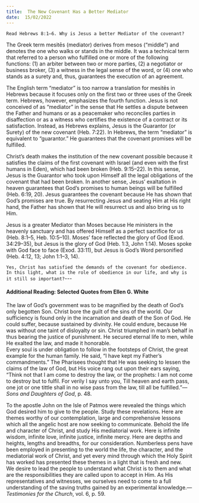 ```yaml
---
title:  The New Covenant Has a Better Mediator
date:  15/02/2022
---
```


`Read Hebrews 8:1–6. Why is Jesus a better Mediator of the covenant?`

The Greek term mesitēs (mediator) derives from mesos (“middle”) and denotes the one who walks or stands in the middle. It was a technical term that referred to a person who fulfilled one or more of the following functions: (1) an arbiter between two or more parties, (2) a negotiator or business broker, (3) a witness in the legal sense of the word, or (4) one who stands as a surety and, thus, guarantees the execution of an agreement.

The English term “mediator” is too narrow a translation for mesitēs in Hebrews because it focuses only on the first two or three uses of the Greek term. Hebrews, however, emphasizes the fourth function. Jesus is not conceived of as “mediator” in the sense that He settles a dispute between the Father and humans or as a peacemaker who reconciles parties in disaffection or as a witness who certifies the existence of a contract or its satisfaction. Instead, as Hebrews explains, Jesus is the Guarantor (or Surety) of the new covenant (Heb. 7:22). In Hebrews, the term “mediator” is equivalent to “guarantor.” He guarantees that the covenant promises will be fulfilled.

Christ’s death makes the institution of the new covenant possible because it satisfies the claims of the first covenant with Israel (and even with the first humans in Eden), which had been broken (Heb. 9:15–22). In this sense, Jesus is the Guarantor who took upon Himself all the legal obligations of the covenant that had been broken. In another sense, Jesus’ exaltation in heaven guarantees that God’s promises to human beings will be fulfilled (Heb. 6:19, 20). Jesus guarantees the covenant because He has shown that God’s promises are true. By resurrecting Jesus and seating Him at His right hand, the Father has shown that He will resurrect us and also bring us to Him.

Jesus is a greater Mediator than Moses because He ministers in the heavenly sanctuary and has offered Himself as a perfect sacrifice for us (Heb. 8:1–5, Heb. 10:5–10). Moses’ face reflected the glory of God (Exod. 34:29–35), but Jesus is the glory of God (Heb. 1:3, John 1:14). Moses spoke with God face to face (Exod. 33:11), but Jesus is God’s Word personified (Heb. 4:12, 13; John 1:1–3, 14).

`Yes, Christ has satisfied the demands of the covenant for obedience. In this light, what is the role of obedience in our life, and why is it still so important?`---

#### Additional Reading: Selected Quotes from Ellen G. White

The law of God’s government was to be magnified by the death of God’s only begotten Son. Christ bore the guilt of the sins of the world. Our sufficiency is found only in the incarnation and death of the Son of God. He could suffer, because sustained by divinity. He could endure, because He was without one taint of disloyalty or sin. Christ triumphed in man’s behalf in thus bearing the justice of punishment. He secured eternal life to men, while He exalted the law, and made it honorable.<br/>
Every soul is under obligation to follow in the footsteps of Christ, the great example for the human family. He said, “I have kept my Father’s commandments.” The Pharisees thought that He was seeking to lessen the claims of the law of God, but His voice rang out upon their ears saying, “Think not that I am come to destroy the law, or the prophets: I am not come to destroy but to fulfil. For verily I say unto you, Till heaven and earth pass, one jot or one tittle shall in no wise pass from the law, till all be fulfilled.”—_Sons and Daughters of God_, p. 48.

To the apostle John on the Isle of Patmos were revealed the things which God desired him to give to the people. Study these revelations. Here are themes worthy of our contemplation, large and comprehensive lessons which all the angelic host are now seeking to communicate. Behold the life and character of Christ, and study His mediatorial work. Here is infinite wisdom, infinite love, infinite justice, infinite mercy. Here are depths and heights, lengths and breadths, for our consideration. Numberless pens have been employed in presenting to the world the life, the character, and the mediatorial work of Christ, and yet every mind through which the Holy Spirit has worked has presented these themes in a light that is fresh and new.<br/>
We desire to lead the people to understand what Christ is to them and what are the responsibilities they are called upon to accept in Him. As His representatives and witnesses, we ourselves need to come to a full understanding of the saving truths gained by an experimental knowledge.—_Testimonies for the Church_, vol. 6, p. 59.